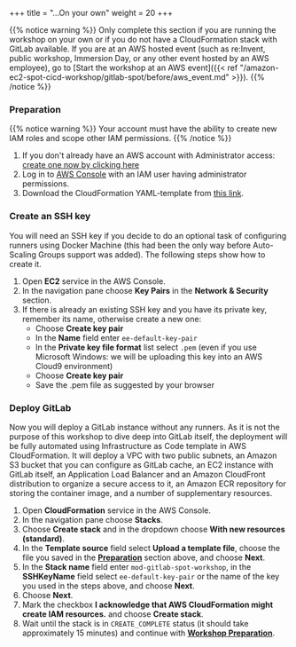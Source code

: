 +++
title = "...On your own"
weight = 20
+++

{{% notice warning %}}
Only complete this section if you are running the workshop on your own or if you do not have a CloudFormation stack with GitLab available. If you are at an AWS hosted event (such as re:Invent, public workshop, Immersion Day, or any other event hosted by an AWS employee), go to [Start the workshop at an AWS event]({{< ref "/amazon-ec2-spot-cicd-workshop/gitlab-spot/before/aws_event.md" >}}).
{{% /notice %}}

### Preparation

{{% notice warning %}}
Your account must have the ability to create new IAM roles and scope other IAM permissions.
{{% /notice %}}

1. If you don't already have an AWS account with Administrator access: [create one now by clicking here](https://aws.amazon.com/getting-started/)
2. Log in to [AWS Console](https://console.aws.amazon.com/) with an IAM user having administrator permissions.
3. Download the CloudFormation YAML-template from [this link](https://raw.githubusercontent.com/awslabs/ec2-spot-workshops/master/workshops/amazon-ec2-spot-cicd-workshop/gitlab-spot/gitlab-deploy.yml).

### Create an SSH key

You will need an SSH key if you decide to do an optional task of configuring runners using Docker Machine (this had been the only way before Auto-Scaling Groups support was added). The following steps show how to create it.

1. Open **EC2** service in the AWS Console.
2. In the navigation pane choose **Key Pairs** in the **Network & Security** section.
3. If there is already an existing SSH key and you have its private key, remember its name, otherwise create a new one:
    * Choose **Create key pair**
    * In the **Name** field enter `ee-default-key-pair`
    * In the **Private key file format** list select `.pem` (even if you use Microsoft Windows: we will be uploading this key into an AWS Cloud9 environment)
    * Choose **Create key pair**
    * Save the .pem file as suggested by your browser

### Deploy GitLab
Now you will deploy a GitLab instance without any runners. As it is not the purpose of this workshop to dive deep into GitLab itself, the deployment will be fully automated using Infrastructure as Code template in AWS CloudFormation. It will deploy a VPC with two public subnets, an Amazon S3 bucket that you can configure as GitLab cache, an EC2 instance with GitLab itself, an Application Load Balancer and an Amazon CloudFront distribution to organize a secure access to it, an Amazon ECR repository for storing the container image, and a number of supplementary resources.

1. Open **CloudFormation** service in the AWS Console.
2. In the navigation pane choose **Stacks**.
3. Choose **Create stack** and in the dropdown choose **With new resources (standard)**.
4. In the **Template source** field select **Upload a template file**, choose the file you saved in the [**Preparation**](#preparation) section above, and choose **Next**.
5. In the **Stack name** field enter `mod-gitlab-spot-workshop`, in the **SSHKeyName** field select `ee-default-key-pair` or the name of the key you used in the steps above, and choose **Next**.
6. Choose **Next**.
7. Mark the checkbox **I acknowledge that AWS CloudFormation might create IAM resources.** and choose **Create stack**.
8. Wait until the stack is in `CREATE_COMPLETE` status (it should take approximately 15 minutes) and continue with [**Workshop Preparation**](/amazon-ec2-spot-cicd-workshop/gitlab-spot/prep.html).